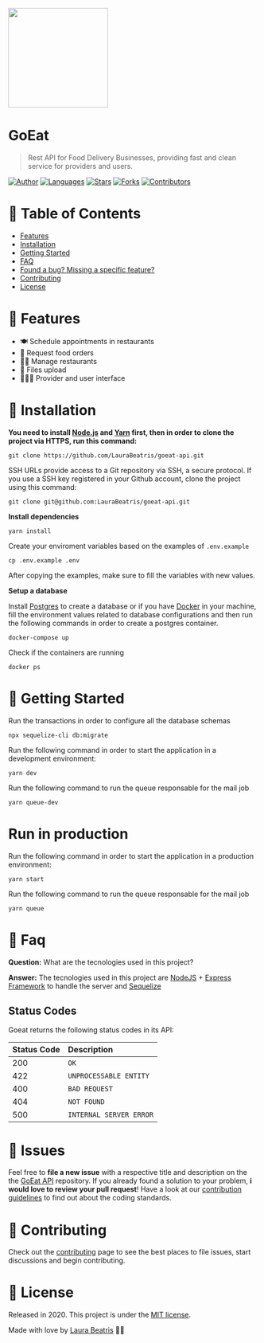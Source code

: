 <p align="left">
   <img src=".github/delivery-icon.gif" width="200"/>
</p>

# GoEat

> Rest API for Food Delivery Businesses, providing fast and clean service for providers and users.

[![Author](https://img.shields.io/badge/author-LauraBeatris-F9B35F?style=flat-square)](https://github.com/LauraBeatris)
[![Languages](https://img.shields.io/github/languages/count/LauraBeatris/goeat-api?color=%23F9B35F&style=flat-square)](#)
[![Stars](https://img.shields.io/github/stars/LauraBeatris/goeat-api?color=F9B35F&style=flat-square)](https://github.com/LauraBeatris/goeat-api/stargazers)
[![Forks](https://img.shields.io/github/forks/LauraBeatris/goeat-api?color=%23F9B35F&style=flat-square)](https://github.com/LauraBeatris/goeat-api/network/members)
[![Contributors](https://img.shields.io/github/contributors/LauraBeatris/goeat-api?color=F9B35F&style=flat-square)](https://github.com/LauraBeatris/goeat-api/graphs/contributors)

# :pushpin: Table of Contents

* [Features](#rocket-features)
* [Installation](#construction_worker-installation)
* [Getting Started](#runner-getting-started)
* [FAQ](#postbox-faq)
* [Found a bug? Missing a specific feature?](#bug-issues)
* [Contributing](#tada-contributing)
* [License](#closed_book-license)

# :rocket: Features

*  🍽 Schedule appointments in restaurants
*  🛵 Request food orders
*  👩‍💼 Manage restaurants
*  📁 Files upload
*  👩🏻‍💻 Provider and user interface

# :construction_worker: Installation

**You need to install [Node.js](https://nodejs.org/en/download/) and [Yarn](https://yarnpkg.com/) first, then in order to clone the project via HTTPS, run this command:**

```git clone https://github.com/LauraBeatris/goeat-api.git```

SSH URLs provide access to a Git repository via SSH, a secure protocol. If you use a SSH key registered in your Github account, clone the project using this command:

```git clone git@github.com:LauraBeatris/goeat-api.git```

**Install dependencies**

```yarn install```

Create your enviroment variables based on the examples of ```.env.example```

```cp .env.example .env```

After copying the examples, make sure to fill the variables with new values.

**Setup a database**

Install [Postgres](https://www.postgresql.org/) to create a database or if you have [Docker](https://www.docker.com/) in your machine, fill the environment values related to database configurations and then run the following commands in order to create a postgres container.

```docker-compose up```

Check if the containers are running

``` docker ps ```

# :runner: Getting Started

Run the transactions in order to configure all the database schemas

`npx sequelize-cli db:migrate`

Run the following command in order to start the application in a development environment:

```yarn dev```

Run the following command to run the queue responsable for the mail job

```yarn queue-dev ```

# Run in production

Run the following command in order to start the application in a production environment:

```yarn start```

Run the following command to run the queue responsable for the mail job

``` yarn queue ```

# :postbox: Faq

**Question:** What are the tecnologies used in this project?

**Answer:** The tecnologies used in this project are [NodeJS](https://nodejs.org/en/) + [Express Framework](http://expressjs.com/en/) to handle the server and [Sequelize](https://sequelize.org/)

## Status Codes

Goeat returns the following status codes in its API:

| Status Code | Description |
| :--- | :--- |
| 200 | `OK` |
| 422 | `UNPROCESSABLE ENTITY` |
| 400 | `BAD REQUEST` |
| 404 | `NOT FOUND` |
| 500 | `INTERNAL SERVER ERROR` |

# :bug: Issues

Feel free to **file a new issue** with a respective title and description on the the [GoEat API](https://github.com/LauraBeatris/goeat-api/issues) repository. If you already found a solution to your problem, **i would love to review your pull request**! Have a look at our [contribution guidelines](https://github.com/LauraBeatris/goeat-api/blob/master/CONTRIBUTING.md) to find out about the coding standards.

# :tada: Contributing

Check out the [contributing](https://github.com/LauraBeatris/goeat-api/blob/master/CONTRIBUTING.md) page to see the best places to file issues, start discussions and begin contributing.

# :closed_book: License

Released in 2020.
This project is under the [MIT license](https://github.com/LauraBeatris/foodfy/master/LICENSE).

Made with love by [Laura Beatris](https://github.com/LauraBeatris) 💜🚀
